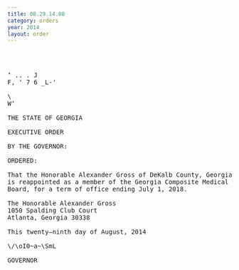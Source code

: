 ```yaml
---
title: 08.29.14.08
category: orders
year: 2014
layout: order
---
```


<pre>  
  

‘ .. . J
F, ' 7 6 _L-'

\
W‘

THE STATE OF GEORGIA

EXECUTIVE ORDER

BY THE GOVERNOR:

ORDERED:

That the Honorable Alexander Gross of DeKalb County, Georgia,
is reappointed as a member of the Georgia Composite Medical
Board, for a term of office ending July 1, 2018.

The Honorable Alexander Gross
1050 Spalding Club Court
Atlanta, Georgia 30338

This twenty—ninth day of August, 2014

\/\oI0~a~\SmL

GOVERNOR

</pre>
